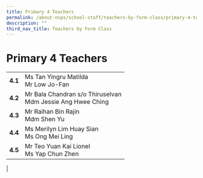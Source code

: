 ```yaml
---
title: Primary 4 Teachers
permalink: /about-nsps/school-staff/teachers-by-form-class/primary-4-teachers/
description: ""
third_nav_title: Teachers by Form Class
---
```

Primary 4 Teachers
==================

|  |  |
|---|---|
| **4.1** | Ms Tan Yingru Matilda<br>Mr Low Jo-Fan |
| **4.2** | Mr Bala Chandran s/o Thiruselvan<br>Mdm Jessie Ang Hwee Ching |
| **4.3** | Mr Raihan Bin Rajin<br>Mdm Shen Yu |
| **4.4** | Ms Merilyn Lim Huay Sian<br>Ms Ong Mei Ling |
| **4.5** | Mr Teo Yuan Kai Lionel<br>Ms Yap Chun Zhen |
|